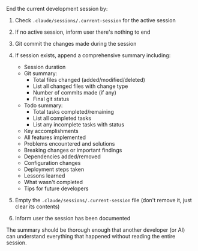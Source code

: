 End the current development session by:

1. Check `.claude/sessions/.current-session` for the active session
2. If no active session, inform user there's nothing to end
3. Git commit the changes made during the session
4. If session exists, append a comprehensive summary including:
   - Session duration
   - Git summary:
     * Total files changed (added/modified/deleted)
     * List all changed files with change type
     * Number of commits made (if any)
     * Final git status
   - Todo summary:
     * Total tasks completed/remaining
     * List all completed tasks
     * List any incomplete tasks with status
   - Key accomplishments
   - All features implemented
   - Problems encountered and solutions
   - Breaking changes or important findings
   - Dependencies added/removed
   - Configuration changes
   - Deployment steps taken
   - Lessons learned
   - What wasn't completed
   - Tips for future developers

5. Empty the `.claude/sessions/.current-session` file (don't remove it, just clear its contents)
6. Inform user the session has been documented

The summary should be thorough enough that another developer (or AI) can understand everything that happened without reading the entire session.
